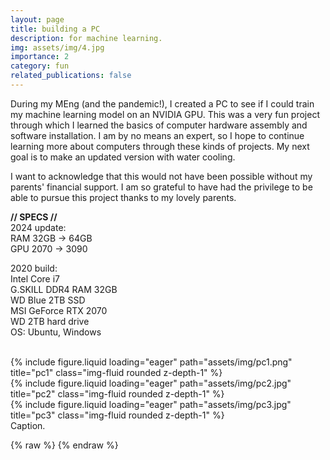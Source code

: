 ```yaml
---
layout: page
title: building a PC
description: for machine learning.
img: assets/img/4.jpg
importance: 2
category: fun
related_publications: false
---
```


During my MEng (and the pandemic!), I created a PC to see if I could train my machine learning model on an NVIDIA GPU.
This was a very fun project through which I learned the basics of computer hardware assembly and software installation. I am by no means an expert, so I hope to continue learning more about computers through these kinds of projects.
My next goal is to make an updated version with water cooling.

I want to acknowledge that this would not have been possible without my parents' financial support. I am so grateful to have had the privilege to be able to pursue this project thanks to my lovely parents.

**// SPECS //**
<br> 2024 update:
<br>RAM 32GB -> 64GB
<br>GPU 2070 -> 3090

2020 build:
<br>Intel Core i7
<br>G.SKILL DDR4 RAM 32GB
<br>WD Blue 2TB SSD
<br>MSI GeForce RTX 2070
<br>WD 2TB hard drive
<br>OS: Ubuntu, Windows


<br>

<div class="row">
    <div class="col-sm mt-3 mt-md-0">
        {% include figure.liquid loading="eager" path="assets/img/pc1.png" title="pc1" class="img-fluid rounded z-depth-1" %}
    </div>
    <div class="col-sm mt-3 mt-md-0">
        {% include figure.liquid loading="eager" path="assets/img/pc2.jpg" title="pc2" class="img-fluid rounded z-depth-1" %}
    </div>
    <div class="col-sm mt-3 mt-md-0">
        {% include figure.liquid loading="eager" path="assets/img/pc3.jpg" title="pc3" class="img-fluid rounded z-depth-1" %}
    </div>
</div>
<div class="caption">
    Caption.
</div>



{% raw %} 
{% endraw %}
